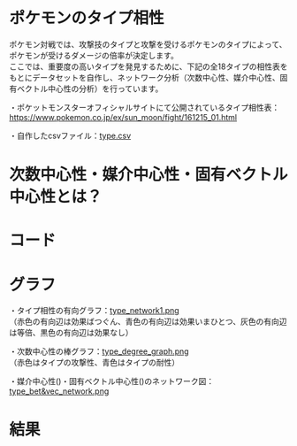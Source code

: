 # ポケモンのタイプ相性
ポケモン対戦では、攻撃技のタイプと攻撃を受けるポケモンのタイプによって、ポケモンが受けるダメージの倍率が決定します。<br>
ここでは、重要度の高いタイプを発見するために、下記の全18タイプの相性表をもとにデータセットを自作し、ネットワーク分析（次数中心性、媒介中心性、固有ベクトル中心性の分析）を行っています。<br>

・ポケットモンスターオフィシャルサイトにて公開されているタイプ相性表：https://www.pokemon.co.jp/ex/sun_moon/fight/161215_01.html <br>

・自作したcsvファイル：[type.csv](type.csv/)

# 次数中心性・媒介中心性・固有ベクトル中心性とは？

# コード

# グラフ
・タイプ相性の有向グラフ：[type_network1.png](type_network1.png/) <br>
（赤色の有向辺は効果ばつぐん、青色の有向辺は効果いまひとつ、灰色の有向辺は等倍、黒色の有向辺は効果なし）<br>

・次数中心性の棒グラフ：[type_degree_graph.png](type_degree_graph.png/)<br>
（赤色はタイプの攻撃性、青色はタイプの耐性）<br>

・媒介中心性()・固有ベクトル中心性()のネットワーク図：[type_bet&vec_network.png](type_bet&vec_network.png/) <br>

# 結果



